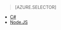 > [AZURE.SELECTOR]
- [C#](../articles/iot-hub/iot-hub-device-management-device-query.md)
- [Node.JS](../articles/iot-hub/iot-hub-device-management-device-query-node.md)
